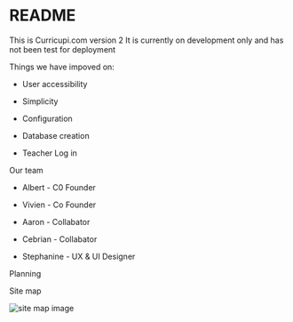 # README

This is Curricupi.com version 2
It is currently on development only and has not been test for deployment


Things we have impoved on:

* User accessibility

* Simplicity

* Configuration

* Database creation

* Teacher Log in



Our team

* Albert - C0 Founder

* Vivien - Co Founder

* Aaron - Collabator

* Cebrian - Collabator

* Stephanine - UX & UI Designer


Planning

Site map

![site map image](../planning/site_map_01.png "Site Map .01")
